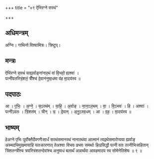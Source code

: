 +++
title = "०९ ऐभिरग्ने सरथं"

+++
## अधिमन्त्रम्
अग्निः। गाथिनो विश्वामित्रः। त्रिष्टुप्।

## मन्त्रः
ऐभि॑रग्ने स॒रथं॑ याह्य॒र्वाङ्ना॑नार॒थं वा॑ वि॒भवो॒ ह्यश्वाः॑ ।  
पत्नी॑वतस्त्रिं॒शतं॒ त्रीँश्च॑ दे॒वान॑नुष्व॒धमा व॑ह मा॒दय॑स्व ॥

## पदपाठः
आ । ए॒भिः॒ । अ॒ग्ने॒ । स॒ऽरथ॑म् । या॒हि॒ । अ॒र्वाङ् । ना॒ना॒ऽर॒थम् । वा॒ । वि॒ऽभवः॑ । हि । अश्वाः॑ ।  
पत्नी॑ऽवतः । त्रिं॒शत॑म् । त्रीन् । च॒ । दे॒वान् । अ॒नु॒ऽस्व॒धम् । आ । व॒ह॒ । मा॒दय॑स्व ॥

## भाष्यम्
हेअग्ने एभिः पूर्वोक्तैर्देवगणैःसार्धं सरथंसमानरथं नानारथंवा आत्मानं त्वद्रथेसमारोप्यया ह्यर्वाङ् अस्मदभिमुखमायाहि यतःकारणात् तेअश्वाः विभवः प्रभवः समर्थाः हिःप्रसिद्धौ पत्नी वतः तत्नीभिःसहितान् त्रिंशतन्त्रींश्च त्रयस्त्रिंशतन्देवांश्च अनुष्वधं बलार्थं अन्नार्थंवा आवहमादय स्व सोमेनेतिशेषः ॥ ९ ॥